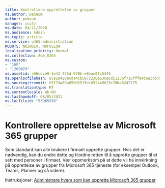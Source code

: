 ```yaml
---
title: Kontrollere opprettelse av grupper
ms.author: pebaum
author: pebaum
manager: scotv
ms.date: 04/21/2020
ms.audience: Admin
ms.topic: article
ms.service: o365-administration
ROBOTS: NOINDEX, NOFOLLOW
localization_priority: Normal
ms.collection: Adm_O365
ms.custom:
- "168"
- "1200029"
ms.assetid: e06cdce9-1e43-475d-970b-e0bac0fc5446
ms.openlocfilehash: 85e18428ecda4cb5872238e636e6d51236f716fff84b6a3bb7a84e97eca3bdf8
ms.sourcegitcommit: b5f7da89a650d2915dc652449623c78be6247175
ms.translationtype: MT
ms.contentlocale: nb-NO
ms.lasthandoff: 08/05/2021
ms.locfileid: "53965938"
---
```

# <a name="control-creation-of-microsoft-365-groups"></a>Kontrollere opprettelse av Microsoft 365 grupper

Som standard kan alle brukere i firmaet opprette grupper. Hvis det er nødvendig, kan du endre dette og tilordne retten til å opprette grupper til et sett med personer i firmaet. Vær oppmerksom på at dette vil ha innvirkning på opprettelse av grupper fra Microsoft 365 tjeneste (for eksempel Outlook, Teams, Planner og så videre).
  
Instruksjoner: [Administrere hvem som kan opprette Microsoft 365 grupper](https://docs.microsoft.com/microsoft-365/admin/create-groups/manage-creation-of-groups)
